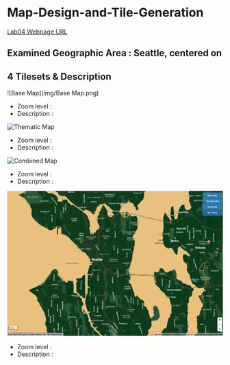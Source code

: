 # Map-Design-and-Tile-Generation

[Lab04 Webpage URL](https://april429.github.io/Map-Design-and-Tile-Generation/)

## Examined Geographic Area : Seattle, centered on 

## 4 Tilesets & Description
![Base Map](img/Base Map.png)
- Zoom level : 
- Description : 

![Thematic Map](img/ThematicMap.png)
- Zoom level : 
- Description : 

![Combined Map](img/CombinedMap.png)
- Zoom level : 
- Description : 

![Starbucks Theme Map](img/MyTheme.png)
- Zoom level : 
- Description : 
